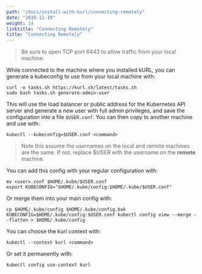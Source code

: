 ```yaml
---
path: "/docs/install-with-kurl/connecting-remotely"
date: "2019-12-19"
weight: 14
linktitle: "Connecting Remotely"
title: "Connecting Remotely"
---
```


> Be sure to open TCP port 6443 to allow traffic from your local machine.

While connected to the machine where you installed kURL, you can generate a kubeconfig to use from your local machine with:

```
curl -o tasks.sh https://kurl.sh/latest/tasks.sh
sudo bash tasks.sh generate-admin-user
```

This will use the load balancer or public address for the Kubernetes API server and generate a new user with full admin privileges, and save the configuration into a file `$USER.conf`.
You can then copy to another machine and use with:

```
kubectl --kubeconfig=$USER.conf <command>
```

> Note this assume the usernames on the local and remote machines are the same.
If not, replace $USER with the username on the **remote** machine.

You can add this config with your regular configuration with:

```
mv <user>.conf $HOME/.kube/$USER.conf
export KUBECONFIG="$HOME/.kube/config:$HOME/.kube/$USER.conf"
```

Or merge them into your main config with:

```
cp $HOME/.kube/config $HOME/.kube/config.bak
KUBECONFIG=$HOME/.kube/config:$USER.conf kubectl config view --merge --flatten > $HOME/.kube/config
```

You can choose the kurl context with:

```
kubectl --context kurl <command>
```

Or set it permanently with:

```
kubectl config use-context kurl
```
